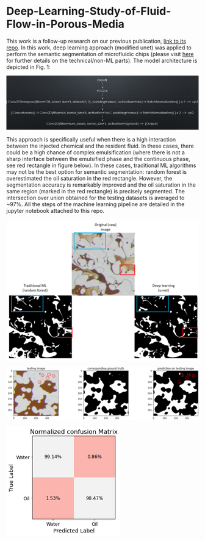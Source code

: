 # Deep-Learning-Study-of-Fluid-Flow-in-Porous-Media

This work is a follow-up research on our previous publication, <a href="https://github.com/DanialArab/Random-Forest-Classifier-to-Characterize-Emulsions/" target="_blank" rel="noopener">link to its repo</a>. In this work, deep learning approach (modified unet) was applied to perform the semantic segmentation of microfluidic chips (please visit <a href="https://www.sciencedirect.com/science/article/abs/pii/S0920410522007045?via%3Dihub/" target="_blank" rel="noopener">here</a> for further details on the technical/non-ML parts). The model architecture is depicted in Fig. 1: 

![](https://raw.githubusercontent.com/DanialArab/images/main/my_papers/architecture.PNG)

This approach is specifically useful when there is a high interaction between the injected chemical and the resident fluid. In these cases, there could be a high chance of complex emulsification (where there is not a sharp interface between the emulsified phase and the continuous phase, see red rectangle in figure below). In these cases, traditional ML algorithms may not be the best option for semantic segmentation: random forest is overestimated the oil saturation in the red rectangle. However, the segmentation accuracy is remarkably improved and the oil saturation in the same region (marked in the red rectangle) is precisely segmented. The intersection over union obtained for the testing datasets is averaged to ~97%. All the steps of the machine learning pipeline are detailed in the jupyter notebook attached to this repo.  


![](https://raw.githubusercontent.com/DanialArab/images/main/my_papers/deep_learning_vs_rf.PNG)

![](https://raw.githubusercontent.com/DanialArab/images/main/my_papers/prediction_unet.PNG)

![](https://raw.githubusercontent.com/DanialArab/images/main/my_papers/confusion%20table.png)
